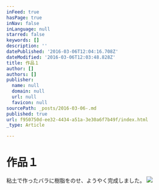 ```yaml
---
inFeed: true
hasPage: true
inNav: false
inLanguage: null
starred: false
keywords: []
description: ''
datePublished: '2016-03-06T12:04:16.708Z'
dateModified: '2016-03-06T12:03:48.828Z'
title: 作品１
author: []
authors: []
publisher:
  name: null
  domain: null
  url: null
  favicon: null
sourcePath: _posts/2016-03-06-.md
published: true
url: f950750d-ee32-4434-a51a-3e30a6f7b49f/index.html
_type: Article

---
```

# 作品１

粘土で作ったバラに樹脂をのせ、ようやく完成しました。
![](https://the-grid-user-content.s3-us-west-2.amazonaws.com/12dab695-17cb-4bb6-8c5c-ef138adb001b.jpg)